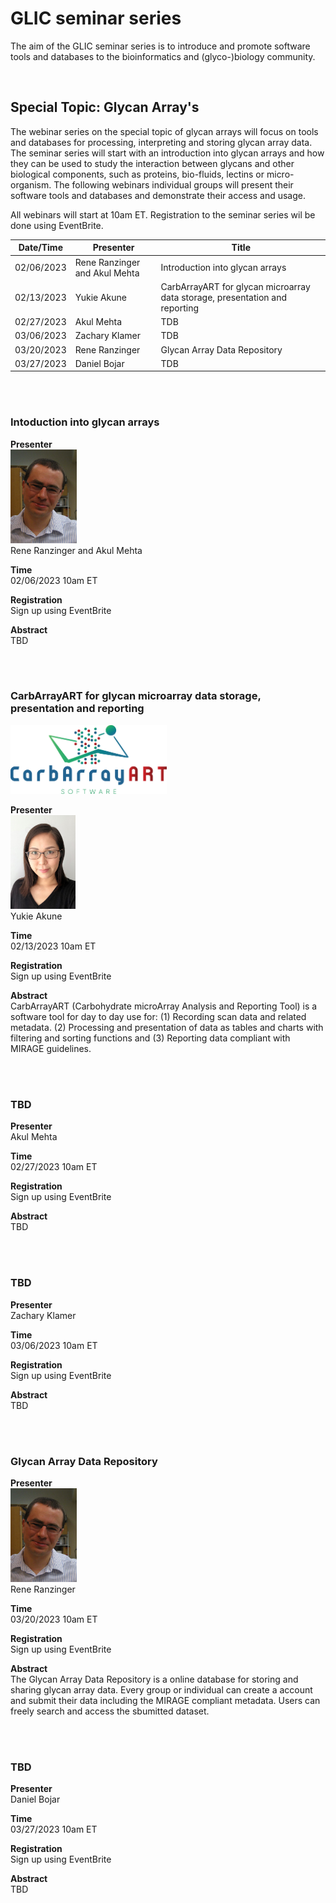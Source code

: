 # GLIC seminar series
The aim of the GLIC seminar series is to introduce and promote software tools and databases to the bioinformatics and (glyco-)biology community.

<br>

## Special Topic: Glycan Array's
The webinar series on the special topic of glycan arrays will focus on tools and databases for processing, interpreting and storing glycan array data. The seminar series will start with an introduction into glycan arrays and how they can be used to study the interaction between glycans and other biological components, such as proteins, bio-fluids, lectins or micro-organism. The following webinars individual groups will present their software tools and databases and demonstrate their access and usage.

All webinars will start at 10am ET. Registration to the seminar series wil be done using EventBrite.

| Date/Time | Presenter | Title |
| --- | --- | --- |
| 02/06/2023 | Rene Ranzinger and Akul Mehta | Introduction into glycan arrays |
| 02/13/2023 | Yukie Akune | CarbArrayART for glycan microarray data storage, presentation and reporting |
| 02/27/2023 | Akul Mehta | TDB |
| 03/06/2023 | Zachary Klamer | TDB |
| 03/20/2023 | Rene Ranzinger | Glycan Array Data Repository |
| 03/27/2023 | Daniel Bojar | TDB |

<br/>

<br/>

### Intoduction into glycan arrays
**Presenter**  
<img src="Rene-Ranzinger.jpg" height="150" >  
Rene Ranzinger and Akul Mehta

**Time**  
02/06/2023 10am ET

**Registration**  
Sign up using EventBrite

**Abstract**  
TBD

<br/>

<br/>

### CarbArrayART for glycan microarray data storage, presentation and reporting
<img src="C-ART_logo.png" width="250" >

**Presenter**  
<img src="yukie-akune.jpg" height="150" >  
Yukie Akune

**Time**  
02/13/2023 10am ET

**Registration**  
Sign up using EventBrite

**Abstract**  
CarbArrayART (Carbohydrate microArray Analysis and Reporting Tool) is a software tool for day to day use for: (1) Recording scan data and related metadata. (2) Processing and presentation of data as tables and charts with filtering and sorting functions and (3) Reporting data compliant with MIRAGE guidelines.

<br/>

<br/>

### TBD
**Presenter**  
Akul Mehta

**Time**  
02/27/2023 10am ET

**Registration**  
Sign up using EventBrite

**Abstract**  
TBD

<br/>

<br/>

### TBD
**Presenter**  
Zachary Klamer

**Time**  
03/06/2023 10am ET

**Registration**  
Sign up using EventBrite

**Abstract**  
TBD

<br/>

<br/>

### Glycan Array Data Repository
**Presenter**  
<img src="Rene-Ranzinger.jpg" height="150" >  
Rene Ranzinger

**Time**  
03/20/2023 10am ET

**Registration**  
Sign up using EventBrite

**Abstract**  
The Glycan Array Data Repository is a online database for storing and sharing glycan array data. Every group or individual can create a account and submit their data including the MIRAGE compliant metadata. Users can freely search and access the sbumitted dataset.

<br/>

<br/>

### TBD
**Presenter**  
Daniel Bojar

**Time**  
03/27/2023 10am ET

**Registration**  
Sign up using EventBrite

**Abstract**  
TBD

